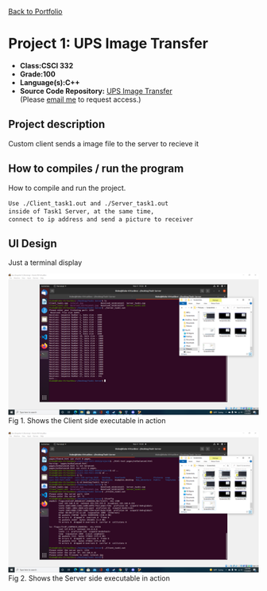 [Back to Portfolio](./)

Project 1: UPS Image Transfer
===============

-   **Class:CSCI 332** 
-   **Grade:100**
-   **Language(s):C++**
-   **Source Code Repository:** [UPS Image Transfer](https://github.com/BACollins96/csci-332-project)  
    (Please [email me](mailto:bacollins1@csustudent.net?subject=GitHub%20Access) to request access.)

## Project description

Custom client sends a image file to the server to recieve it 

## How to compiles / run the program

How to compile and run the project.

```
Use ./Client_task1.out and ./Server_task1.out
inside of Task1 Server, at the same time, 
connect to ip address and send a picture to receiver
```

## UI Design

Just a terminal display

![screenshot](Seniorscreenshots/Screenshot(89).png)
Fig 1. Shows the Client side executable in action


![screenshot](Seniorscreenshots/Screenshot(90).png)
Fig 2. Shows the Server side executable in action
